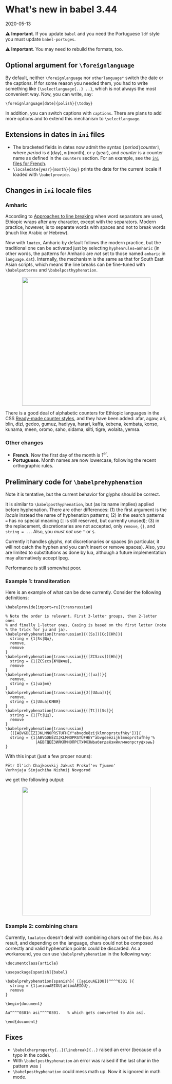 # What's new in babel 3.44

2020-05-13

⚠ **Important**. If you update `babel` and you need the Portuguese `ldf` style you must update `babel-portuges`.

⚠ **Important**. You may need to rebuild the formats, too.

## Optional argument for `\foreignlanguage`

By default, neither `\foreignlanguage` nor `otherlanguage*` switch the date or the captions. If for some reason you needed them, you had to write something like `{\selectlanguage{..} ..}`, which is not always the most convenient way. Now, you can write, say:
```
\foreignlanguage[date]{polish}{\today}
```
In addition, you can switch captions with `captions`. There are plans to add more options and to extend this mechanism to `\selectlanguage`. 

## Extensions in dates in `ini` files

* The bracketed fields in dates now admit the syntax `[`_period_`|`_counter_`]`, where _period_ is `d` (day), `m` (month), or `y` (year), and _counter_ is a counter name as defined in the `counters` section. For an example, see the [`ini` files for French](https://github.com/latex3/babel/blob/ff1774e221f517ceeb2963778f9d46703c0994d5/locale/fr/babel-fr.ini#L77).
* `\localedate{year}{month}{day}` prints the date for the current locale if loaded with `\babelprovide`.

## Changes in `ini` locale files

### Amharic

According to [Approaches to line breaking](https://www.w3.org/International/articles/typography/linebreak)
when word separators are used, Ethiopic wraps after any character, except with the separators. Modern practice, however, is to separate words with spaces and not to break words (much like Arabic or Hebrew).

Now with `luatex`, Amharic by default follows the modern practice, but the traditional one can be activated just by selecting `hyphenrules=amharic` (in other words, the patterns for Amharic are _not_ set to those named `amharic` in `language.dat`). Internally, the mechanism is the same as that for South East Asian scripts, which means the line breaks can be fine-tuned with `\babelpatterns` and `\babelposthyphenation`.

<p align="center">
<img src="https://github.com/latex3/babel/blob/master/samples/images/babel-wiki-ahmaric.jpg?raw=true" width="400">
</p>

There is a good deal of alphabetic counters for Ethiopic languages in the CSS [Ready-made counter styles](https://www.w3.org/TR/predefined-counter-styles/), and they have been added: afar, agaw, ari, blin, dizi, gedeo, gumuz, hadiyya, harari, kaffa, kebena, kembata, konso, kunama, meen, oromo, saho, sidama, silti, tigre, wolaita, yemsa.

### Other changes

* **French.** Now the first day of the month is 1<sup>er</sup>.
* **Portuguese.** Month names are now lowercase, following the recent orthographic rules.

## Preliminary code for `\babelprehyphenation`

Note it is tentative, but the current behavior for glyphs should be correct. 

It is similar to `\babelposthyphenation`, but (as its name implies) applied before hyphenation. There are other differences: (1) the first argument is the *locale* instead the name of hyphenation patterns; (2) in the search patterns `=` has no special meaning (`|` is still reserved, but currently unused); (3) in the replacement, discretionaries are not accepted, only `remove`, `{}`, and `string = ..`. Also, you *must not* use `^` or `$`.

Currently it handles glyphs, not discretionaries or spaces (in particular, it will not catch the hyphen and you can't insert or remove spaces). Also, you are limited to substitutions as done by lua, although a future implementation may alternatively accept lpeg.

Performance is still somewhat poor.

### Example 1: transliteration

Here is an example of what can be done currently. Consider the following definitions:
```
\babelprovide[import=ru]{transrussian}

% Note the order is relevant. First 3-letter groups, then 2-letter ones
% and finally 1-letter ones. Casing is based on the first letter (note
% the trick for ju and ja).
\babelprehyphenation{transrussian}{([Ss])[Cc][Hh]}{
  string = {1|Ss|Щщ},
  remove,
  remove
}
\babelprehyphenation{transrussian}{([ZCSzcs])[Hh]}{
  string = {1|ZCSzcs|ЖЧШжчш},
  remove
}
\babelprehyphenation{transrussian}{j([ua])}{
  remove,
  string = {1|ua|юя}
}
\babelprehyphenation{transrussian}{J([UAua])}{
  remove,
  string = {1|UAua|ЮЯЮЯ}
}
\babelprehyphenation{transrussian}{([Tt])[Ss]}{
  string = {1|Tt|Цц},
  remove
}
\babelprehyphenation{transrussian}
  {([ABVGDEËZIJKLMNOPRSTUFHÈY"abvgdeëzijklmnoprstufhèy'])}{
  string = {1|ABVGDEËZIJKLMNOPRSTUFHÈY"abvgdeëzijklmnoprstufhèy'%
             |АБВГДЕЁЗИЙКЛМНОПРСТУФХЭЫЬабвгдеёзийклмнопрстуфхэыь}
}
```
With this input (just a few proper nouns):
```
Pëtr Il'ich Chajkosvkij Jakust Prokof'ev Tjumen'
Verhnjaja Sinjachiha Nizhnij Novgorod
```
we get the following output:

<p align="center">
<img src="https://github.com/latex3/babel/blob/master/samples/images/trans-russian.jpg?raw=true" width="400">
</p>

### Example 2: combining chars

Currently, `lualatex` doesn't deal with combining chars out of the box. As a result, and depending on the language, chars could not be composed correctly and valid hyphenation points could be discarded. As a workaround, you can use `\babelprehyphenation` in the following way:
```
\documentclass{article}

\usepackage[spanish]{babel}

\babelprehyphenation{spanish}{ ([aeiouAEIOU])^^^^0301 }{
  string = {1|aeiouAEIOU|áéíóúÁÉÍÓÚ},
  remove
}

\begin{document}

Au^^^^0301n asi^^^^0301.   % which gets converted to Aún así.

\end{document}
```

## Fixes

* `\babelcharproperty{..}{linebreak]{..}` raised an error (because of a typo in the code).
* With `\babelposthyphenation` an error was raised if the last char in the pattern was `]`
* `\babelposthyphenation` could mess math up. Now it is ignored in math mode.